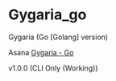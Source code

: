 # Gygaria_go

Gygaria (Go [Golang] version)

Asana [Gygaria - Go](https://app.asana.com/0/1167720436071305/board)

v1.0.0 (CLI Only (Working))